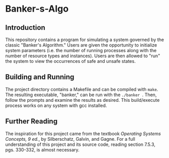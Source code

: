 # Banker-s-Algo

## Introduction
This repository contains a program for simulating a system governed by
the classic "Banker's Algorithm." Users are given the opportunity to 
initialize system parameters (i.e. the number of running processes along
with the number of resource types and instances). Users are then 
allowed to "run" the system to view the occurrences of safe and unsafe
states. 

## Building and Running
The project directory contains a Makefile and can be compiled with <code>make</code>.
The resulting executable, "banker," can be run with the <code>./banker
</code>. Then, follow the prompts and examine the results as 
desired. This build/execute process works on any system with gcc installed.

## Further Reading
The inspiration for this project came from the textbook *Operating Systems
Concepts, 9 ed.*, by Silberschatz, Galvin, and Gagne. For a full 
understanding of this project and its source code, reading section 7.5.3, 
pgs. 330-332, is almost necessary. 
